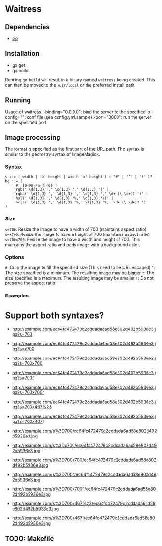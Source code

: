 # Waitress

## Dependencies

- [Go](http://golang.org/)

## Installation

- go get
- go build

Running `go build` will result in a binary named `waitress` being created. This
can then be moved to the `/usr/local` or the preferred install path. 

## Running

Usage of waitress:
  -binding="0.0.0.0": bind the server to the specified ip
  -config="": conf file (see config.yml.sample)
  -port="3000": run the server on the specified port

## Image processing

The format is specified as the first part of the URL path. The syntax is
similar to the [geometry](http://www.imagemagick.org/script/command-line-processing.php#geometry)
syntax of ImageMagick.

### Syntax

    s ::= ( width | 'x' height | width 'x' height ) ( '#' | '^' | '!' )?
    bg ::= (
        '#' [0-9A-Fa-f]{6} |
        'rgb(' \d{1,3} ',' \d{1,3} ',' \d{1,3} ')' |
        'rgba(' \d{1,3} ',' \d{1,3} ',' \d{1,3} ',' \d+ (\.\d+)? ')' |
        'hsl(' \d{1,3} ',' \d{1,3} '%,' \d{1,3} '%)' |
        'hsla(' \d{1,3} ',' \d{1,3} '%,' \d{1,3} '%,' \d+ (\.\d+)? ')'        
    )

### Size
  `s=700`: Resize the image to have a width of 700 (maintains aspect ratio)
  `s=x700`: Resize the image to have a height of 700 (maintains aspect ratio)
  `s=700x700`: Resize the image to have a width and height of 700. This
               maintains the aspect ratio and pads image with a background color.

### Options
  `#`: Crop the image to fill the specified size (This need to be URL escaped)
  `^`: The size specified is a minimum. The resulting image may be bigger
  `*`: The size specified is a maximum. The resulting image may be smaller
  `!`: Do not preserve the aspect ratio.

### Examples

# Support both syntaxes?
- http://example.com/ec64fc472479c2cddada6ad58e802d492b5936e3.jpg?s=700
- http://example.com/ec64fc472479c2cddada6ad58e802d492b5936e3.jpg?s=x700
- http://example.com/ec64fc472479c2cddada6ad58e802d492b5936e3.jpg?s=700x700
- http://example.com/ec64fc472479c2cddada6ad58e802d492b5936e3.jpg?s=700^
- http://example.com/ec64fc472479c2cddada6ad58e802d492b5936e3.jpg?s=700x700^
- http://example.com/ec64fc472479c2cddada6ad58e802d492b5936e3.jpg?s=700x467%23
- http://example.com/ec64fc472479c2cddada6ad58e802d492b5936e3.jpg?s=700x467!

- http://example.com/s%3D700/ec64fc472479c2cddada6ad58e802d492b5936e3.jpg
- http://example.com/s%3Dx700/ec64fc472479c2cddada6ad58e802d492b5936e3.jpg
- http://example.com/s%3D700x700/ec64fc472479c2cddada6ad58e802d492b5936e3.jpg
- http://example.com/s%3D700^/ec64fc472479c2cddada6ad58e802d492b5936e3.jpg
- http://example.com/s%3D700x700^/ec64fc472479c2cddada6ad58e802d492b5936e3.jpg
- http://example.com/s%3D700x467%23/ec64fc472479c2cddada6ad58e802d492b5936e3.jpg
- http://example.com/s%3D700x467!/ec64fc472479c2cddada6ad58e802d492b5936e3.jpg

## TODO: Makefile

